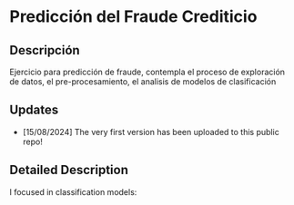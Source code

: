 # Predicción del Fraude Crediticio

## Descripción
Ejercicio para predicción de fraude, contempla el proceso de exploración de datos, el pre-procesamiento, el analisis de modelos de clasificación 

## Updates
- [15/08/2024] The very first version has been uploaded to this public repo!

## Detailed Description
I focused in classification models:
<!--| without DWT      |                              with DWT                          |                              Network                          |
| ------------- | -------------------------------------------------------| -------------------------------------------------------| 
| [NARNN](https://github.com/MiguelAngelLiera/NN-Stock-Exchange-Pc-/blob/main/NARNN.ipynb) | [DWT_NARNN](https://github.com/MiguelAngelLiera/NN-Stock-Exchange-Pc-/blob/main/DWT_NARNN.ipynb)     | Not Linear Auto-regressive NN (NARNN)                   |
| [LSTMNN](https://github.com/MiguelAngelLiera/NN-Stock-Exchange-Pc-/blob/main/NARNN.ipynb) | [DWT_LSTMNN](https://github.com/MiguelAngelLiera/NN-Stock-Exchange-Pc-/blob/main/DWT_NARNN.ipynb)     | Long Short-Term Memory NN (LSTMNN)   | 
| [GRUNN](https://github.com/MiguelAngelLiera/NN-Stock-Exchange-Pc-/blob/main/NARNN.ipynb) | [DWT_GRUNN](https://github.com/MiguelAngelLiera/NN-Stock-Exchange-Pc-/blob/main/DWT_NARNN.ipynb)       | Gated Recurrent Unit NN (GRUNN)     |

On these notebooks we can find the data-preprocesing, prediction and evaluation of the models.

## Data Wavelet Transform (DWT)

The DWT is the discretization of the Continous Wavelet Transform (CWT) that is an advanced technique in signal procesing that decompose data and functions in their frecuency coefficents. It depend on to variables, the frecuency and translation over time, doing a frecuencial and temporal analysis over the signal.-->

<!---![image](imagenes/ACTINVRB_DWT_lvl1_5.png)-->
<!--<p align="center">
  <img src="imagenes/ACTINVRB_DWT_lvl1_5.png" alt="NARNN Architecture" height="600" style="vertical-align:top; margin:4px">
</p>
Five level decomposition of a time series (ACTINVRB)

## NARNN
They are an especific NN's architecture that consist in predicting future values starting with the past *d* values as an input.
<p align="center">
  <img src="imagenes/DWT-NARRN.png" alt="NARNN Architecture" height="400" style="vertical-align:top; margin:4px">
</p>

## LSTMNN
They are an especific NN's architecture that consist in predicting future values starting with the past *d* values as an input.
<p align="center">
  <img src="imagenes/LSTMnn_arquitectura.png" alt="NARNN Architecture" height="400" style="vertical-align:top; margin:4px">
</p>

## GRUNN
They are an especific NN's architecture that consist in predicting future values starting with the past *d* values as an input.
<p align="center">
  <img src="imagenes/GRUnn_arquitectura.png" alt="NARNN Architecture" height="400" style="vertical-align:top; margin:4px">
</p>-->
